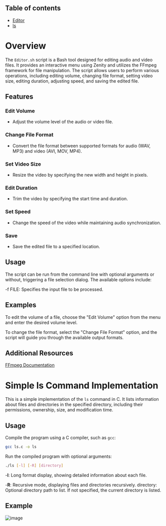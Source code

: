 
## Table of contents
- [Editor](#overview)
- [ls](#simple-ls-command-implementation)

# Overview

The `Editor.sh` script is a Bash tool designed for editing audio and video files. It provides an interactive menu using Zenity and utilizes the FFmpeg framework for file manipulation. The script allows users to perform various operations, including editing volume, changing file format, setting video size, editing duration, adjusting speed, and saving the edited file.

## Features
### Edit Volume

- Adjust the volume level of the audio or video file.
### Change File Format

- Convert the file format between supported formats for audio (WAV, MP3) and video (AVI, MOV, MP4).
### Set Video Size

- Resize the video by specifying the new width and height in pixels.
### Edit Duration

- Trim the video by specifying the start time and duration.
### Set Speed

- Change the speed of the video while maintaining audio synchronization.
### Save

- Save the edited file to a specified location.
## Usage
The script can be run from the command line with optional arguments or without, triggering a file selection dialog. The available options include:

-f FILE: Specifies the input file to be processed.
## Examples
To edit the volume of a file, choose the "Edit Volume" option from the menu and enter the desired volume level.

To change the file format, select the "Change File Format" option, and the script will guide you through the available output formats.

## Additional Resources
[FFmpeg Documentation](https://ffmpeg.org/documentation.html)

# Simple ls Command Implementation

This is a simple implementation of the `ls` command in C. It lists information about files and directories in the specified directory, including their permissions, ownership, size, and modification time.

## Usage

Compile the program using a C compiler, such as `gcc`:

```bash
gcc ls.c -o ls
```

Run the compiled program with optional arguments:

```bash
./ls [-l] [-R] [directory]
```

-**l**: Long format display, showing detailed information about each file.

-**R**: Recursive mode, displaying files and directories recursively.
directory: Optional directory path to list. If not specified, the current directory is listed.

## Example
![image](https://github.com/R-Ohman/ffmpeg-gui-editor/assets/113181317/8d2cc158-a106-4f5e-901e-950358da9c3d)

